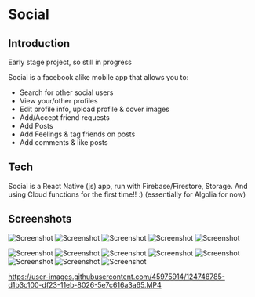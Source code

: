 # Social

## Introduction

Early stage project, so still in progress

Social is a facebook alike mobile app that allows you to:

- Search for other social users
- View your/other profiles
- Edit profile info, upload profile & cover images
- Add/Accept friend requests
- Add Posts
- Add Feelings & tag friends on posts
- Add comments & like posts

## Tech

Social is a React Native (js) app, run with Firebase/Firestore, Storage.
And using Cloud functions for the first time!! :) (essentially for Algolia for now)

## Screenshots

![Screenshot](./components/Images/sigIn.png)
![Screenshot](./components/Images/SignUp.png)
![Screenshot](./components/Images/wall.png)
![Screenshot](./components/Images/notifications.png)
![Screenshot](./components/Images/search.png)

![Screenshot](./components/Images/addPost.png)
![Screenshot](./components/Images/post.png)
![Screenshot](./components/Images/feeling.png)
![Screenshot](./components/Images/tagFriends.png)
![Screenshot](./components/Images/myProfile.png)
![Screenshot](./components/Images/friendProfile.png)
![Screenshot](./components/Images/friendList.png)
![Screenshot](./components/Images/footer.png)

https://user-images.githubusercontent.com/45975914/124748785-d1b3c100-df23-11eb-8026-5e7c616a3a65.MP4
